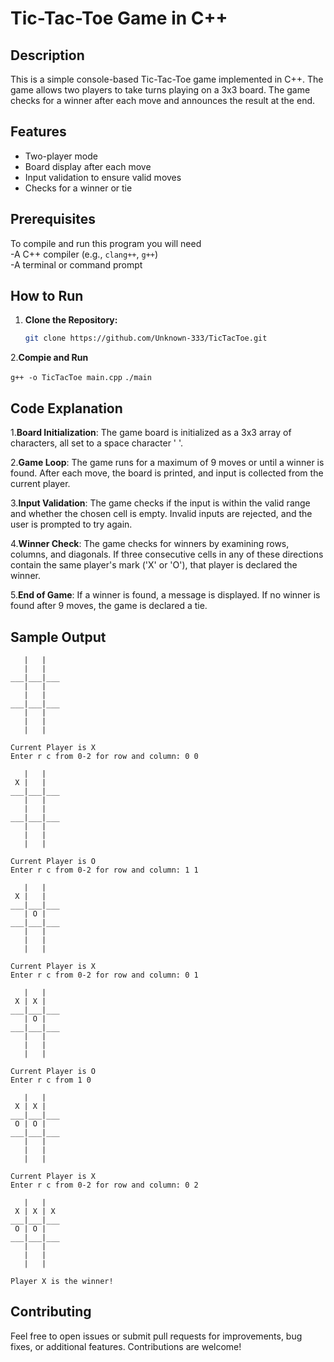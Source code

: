 # Tic-Tac-Toe Game in C++

## Description

This is a simple console-based Tic-Tac-Toe game implemented in C++. The game allows two players to take turns playing on a 3x3 board. The game checks for a winner after each move and announces the result at the end.

## Features

- Two-player mode
- Board display after each move
- Input validation to ensure valid moves
- Checks for a winner or tie

## Prerequisites
   To compile and run this program you will need<br>
      -A C++ compiler (e.g., ``clang++``, ``g++``)<br>
      -A terminal or command prompt

## How to Run

1. **Clone the Repository:**

   ```bash
   git clone https://github.com/Unknown-333/TicTacToe.git

2.**Compie and Run**

   ``g++ -o TicTacToe main.cpp`` ``./main``

## Code Explanation

1.**Board Initialization**: The game board is initialized as a 3x3 array of characters, all set to a space character ' '.

2.**Game Loop**: The game runs for a maximum of 9 moves or until a winner is found. After each move, the board is printed, and input is collected from the current player.

3.**Input Validation**: The game checks if the input is within the valid range and whether the chosen cell is empty. Invalid inputs are rejected, and the user is prompted to try again.

4.**Winner Check**: The game checks for winners by examining rows, columns, and diagonals. If three consecutive cells in any of these directions contain the same player's mark ('X' or 'O'), that player is declared the winner.

5.**End of Game**: If a winner is found, a message is displayed. If no winner is found after 9 moves, the game is declared a tie.

## Sample Output

```
   |   |   
   |   |   
___|___|___
   |   |   
   |   |   
___|___|___
   |   |   
   |   |   
   |   |   

Current Player is X
Enter r c from 0-2 for row and column: 0 0

   |   |   
 X |   |   
___|___|___
   |   |   
   |   |   
___|___|___
   |   |   
   |   |   
   |   |   

Current Player is O
Enter r c from 0-2 for row and column: 1 1

   |   |   
 X |   |   
___|___|___
   | O |   
___|___|___
   |   |   
   |   |   
   |   |   

Current Player is X
Enter r c from 0-2 for row and column: 0 1

   |   |   
 X | X |   
___|___|___
   | O |   
___|___|___
   |   |   
   |   |   
   |   |   

Current Player is O
Enter r c from 1 0

   |   |   
 X | X |   
___|___|___
 O | O |   
___|___|___
   |   |   
   |   |   
   |   |   

Current Player is X
Enter r c from 0-2 for row and column: 0 2

   |   |   
 X | X | X 
___|___|___
 O | O |   
___|___|___
   |   |   
   |   |   
   |   |   

Player X is the winner!
```

## Contributing
   Feel free to open issues or submit pull requests for improvements, bug fixes, or additional features. Contributions are welcome!

